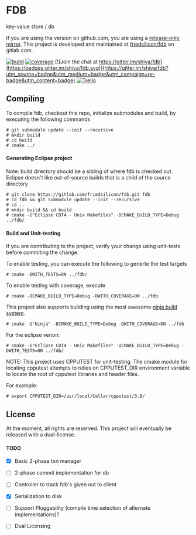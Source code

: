 # FDB

key-value store / db 

If you are using the version on github.com, you are using a [release-only mirror](https://github.com/friedsilicon/fdb). This project is developed and maintained at [friedsilicon/fdb](https://gitlab.com/friedsilicon/fdb) on gitlab.com.

[![build](https://gitlab.com/friedsilicon/fdb/badges/master/pipeline.svg)](https://gitlab.com/friedsilicon/fdb/commits/master)
[![coverage](https://gitlab.com/friedsilicon/fdb/badges/master/coverage.svg?job=build)](https://friedsilicon.gitlab.io/fdb/coverage/)
[![Join the chat at https://gitter.im/shiva/fdb](https://badges.gitter.im/shiva/fdb.svg)](https://gitter.im/shiva/fdb?utm_source=badge&utm_medium=badge&utm_campaign=pr-badge&utm_content=badge)
[![Trello](http://res.cloudinary.com/shiva/image/upload/c_scale,w_80/v1478231913/trello-logo-blue_fy6esb.png)](https://trello.com/b/MmkbCOA2)

## Compiling

To compile fdb, checkout this repo, initialize submodules and build, by executing the following commands

    # git submodule update --init --recursive
    # mkdir build
    # cd build
    # cmake ../

#### Generating Eclipse project

Note: build directory should be a sibling of where fdb is checked out. Eclipse doesn't like out-of-source builds that is a child of the source directory

    # git clone https://gitlab.com/friedsilicon/fdb.git fdb
    # cd fdb && git submodule update --init --recursive
    # cd ..
    # mkdir build && cd build
    # cmake -G"Eclipse CDT4 - Unix Makefiles" -DCMAKE_BUILD_TYPE=Debug ../fdb/

#### Build and Unit-testing

If you are contributing to the project, verify your change using unit-tests before commiting the change.

To enable testing, you can execute the following to generte the test targets

    # cmake -DWITH_TESTS=ON ../fdb/

To enable testing with coverage, execute

    # cmake -DCMAKE_BUILD_TYPE=Debug -DWITH_COVERAGE=ON ../fdb

This project also supports building using the most awesome [ninja build system](https://ninja-build.org/).

    # cmake -G"Ninja" -DCMAKE_BUILD_TYPE=Debug -DWITH_COVERAGE=ON ../fdb

For the eclipse verion:

    # cmake -G"Eclipse CDT4 - Unix Makefiles" -DCMAKE_BUILD_TYPE=Debug -DWITH_TESTS=ON ../fdb/

NOTE: This project uses CPPUTEST for unit-testing. The cmake module for locating cpputest attempts to relies on CPPUTEST_DIR environment variable to locate the root of cpputest libraries and header files.

For example:

    # export CPPUTEST_DIR=/usr/local/Cellar/cpputest/3.8/

## License

At the moment, all rights are reserved. This project will eventually be released with a dual-license. 


#### TODO

  - [x] Basic 2-phase txn manager
  - [ ] 2-phase commit implementation for db
  - [ ] Controller to track fdb's given out to client
  - [x] Serialization to disk
  - [ ] Support Pluggability (compile time selection of alternate implementations)?
  - [ ] Dual Licensing


